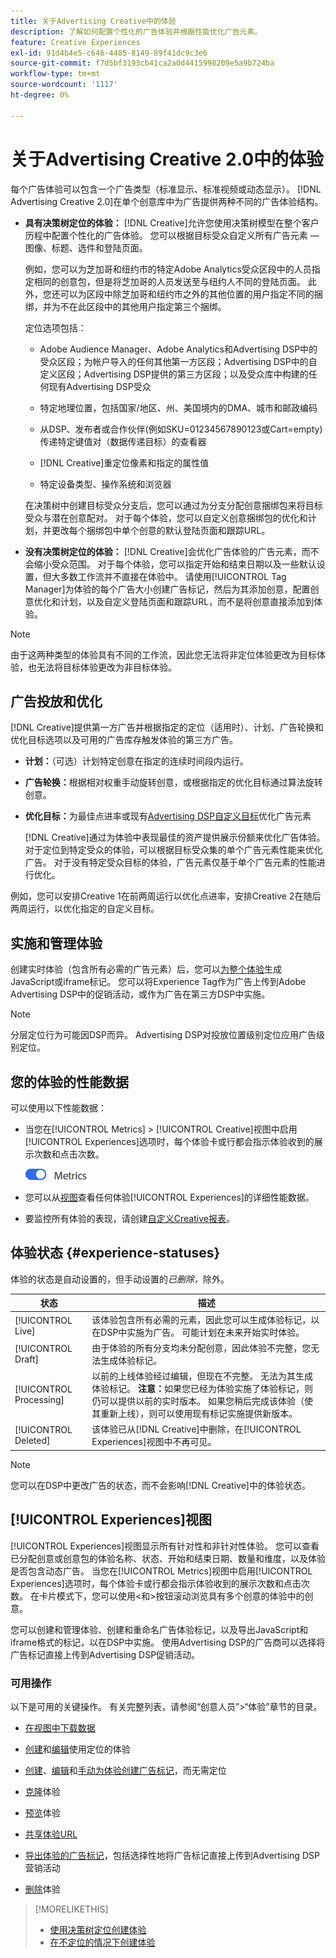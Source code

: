 ```yaml
---
title: 关于Advertising Creative中的体验
description: 了解如何配置个性化的广告体验并根据性能优化广告元素。
feature: Creative Experiences
exl-id: 91d4b4e5-c646-4485-8149-89f41dc9c3e6
source-git-commit: f7d5bf3193cb41ca2a0d4415998209e5a9b724ba
workflow-type: tm+mt
source-wordcount: '1117'
ht-degree: 0%

---
```


# 关于Advertising Creative 2.0中的体验

每个广告体验可以包含一个广告类型（标准显示、标准视频或动态显示）。 [!DNL Advertising Creative 2.0]在单个创意库中为广告提供两种不同的广告体验结构。

* **具有决策树定位的体验：** [!DNL Creative]允许您使用决策树模型在整个客户历程中配置个性化的广告体验。 您可以根据目标受众自定义所有广告元素 — 图像、标题、选件和登陆页面。

  例如，您可以为芝加哥和纽约市的特定Adobe Analytics受众区段中的人员指定相同的创意包，但是将芝加哥的人员发送至与纽约人不同的登陆页面。 此外，您还可以为区段中除芝加哥和纽约市之外的其他位置的用户指定不同的捆绑，并为不在此区段中的其他用户指定第三个捆绑。

  定位选项包括：

   * Adobe Audience Manager、Adobe Analytics和Advertising DSP中的受众区段；为帐户导入的任何其他第一方区段；Advertising DSP中的自定义区段；Advertising DSP提供的第三方区段；以及受众库中构建的任何现有Advertising DSP受众

   * 特定地理位置，包括国家/地区、州、美国境内的DMA、城市和邮政编码

   * 从DSP、发布者或合作伙伴(例如SKU=01234567890123或Cart=empty)传递特定键值对（数据传递目标）的查看器

   * [!DNL Creative]重定位像素和指定的属性值

   * 特定设备类型、操作系统和浏览器

  在决策树中创建目标受众分支后，您可以通过为分支分配创意捆绑包来将目标受众与潜在创意配对。 对于每个体验，您可以自定义创意捆绑包的优化和计划，并更改每个捆绑包中单个创意的默认登陆页面和跟踪URL<!-- later: and any flexible attributes -->。

* **没有决策树定位的体验：** [!DNL Creative]会优化广告体验的广告元素，而不会缩小受众范围。 对于每个体验，您可以指定开始和结束日期以及一些默认设置，但大多数工作流并不直接在体验中。 请使用[!UICONTROL Tag Manager]为体验的每个广告大小创建广告标记，然后为其添加创意，配置创意优化和计划，以及自定义登陆页面和跟踪URL<!-- later: and any flexible attributes -->，而不是将创意直接添加到体验。

>[!NOTE]
>
> 由于这两种类型的体验具有不同的工作流，因此您无法将非定位体验更改为目标体验，也无法将目标体验更改为非目标体验。

## 广告投放和优化

<!-- MORE -->
<!-- When multiple ad variants qualify for an impression -->

[!DNL Creative]提供第一方广告并根据指定的定位（适用时）、计划、广告轮换和优化目标选项以及可用的广告库存触发体验的第三方广告。

* **计划：**（可选）计划特定创意在指定的连续时间段内运行。

* **广告轮换：**&#x200B;根据相对权重手动旋转创意，或根据指定的优化目标通过算法旋转创意。

* **优化目标：**&#x200B;为最佳点进率或现有[Advertising DSP自定义目标](/help/dsp/optimization/custom-goal.md)优化广告元素

  [!DNL Creative]通过为体验中表现最佳的资产提供展示份额来优化广告体验。 对于定位到特定受众的体验，可以根据目标受众集的单个广告元素性能来优化广告。 对于没有特定受众目标的体验，广告元素仅基于单个广告元素的性能进行优化。

例如，您可以安排Creative 1在前两周运行以优化点进率，安排Creative 2在随后两周运行，以优化指定的自定义目标。

## 实施和管理体验

创建实时体验（包含所有必需的广告元素）后，您可以[为整个体验](experience-tag-export.md)生成JavaScript或iframe标记。 您可以将Experience Tag作为广告上传到Adobe Advertising DSP中的促销活动，或作为广告在第三方DSP中实施。

>[!NOTE]
>
>分层定位行为可能因DSP而异。 Advertising DSP对投放位置级别定位应用广告级别定位。

## 您的体验的性能数据

可以使用以下性能数据：

* 当您在[!UICONTROL Metrics] > [!UICONTROL Creative]视图中启用[!UICONTROL Experiences]选项时，每个体验卡或行都会指示体验收到的展示次数和点击次数。

  ![量度选项](/help/creative/assets/metrics-option.png "量度选项")

* 您可以从[视图](experience-performance-details.md)查看任何体验[!UICONTROL Experiences]的详细性能数据。

* 要监控所有体验的表现，请创建[自定义Creative报表](/help/creative/report-custom-creative.md)。

## 体验状态 {#experience-statuses}

体验的状态是自动设置的，但手动设置的&#x200B;*已删除，*&#x200B;除外。

| 状态 | 描述 |
| ------ | ----------- |
| [!UICONTROL Live] | 该体验包含所有必需的元素，因此您可以生成体验标记，以在DSP中实施为广告。 可能计划在未来开始实时体验。 |
| [!UICONTROL Draft] | 由于体验的所有分支均未分配创意，因此体验不完整，您无法生成体验标记。 |
| [!UICONTROL Processing] | 以前的上线体验经过编辑，但现在不完整。 无法为其生成体验标记。 **注意：**&#x200B;如果您已经为体验实施了体验标记，则仍可以提供以前的实时版本。 如果您稍后完成该体验（使其重新上线），则可以使用现有标记实施提供新版本。 |
| [!UICONTROL Deleted] | 该体验已从[!DNL Creative]中删除，在[!UICONTROL Experiences]视图中不再可见。 |

>[!NOTE]
>
>您可以在DSP中更改广告的状态，而不会影响[!DNL Creative]中的体验状态。

## [!UICONTROL Experiences]视图

[!UICONTROL Experiences]视图显示所有针对性和非针对性体验。 您可以查看已分配创意或创意包的体验名称、状态、开始和结束日期、数量和维度，以及体验是否包含动态广告。 当您在[!UICONTROL Metrics]视图中启用[!UICONTROL Experiences]选项时，每个体验卡或行都会指示体验收到的展示次数和点击次数。 在卡片模式下，您可以使用&lt;和>按钮滚动浏览具有多个创意的体验中的创意。

您可以创建和管理体验、创建和重命名广告体验标记，以及导出JavaScript和iframe格式的标记，以在DSP中实施。 使用Advertising DSP的广告商可以选择将广告标记直接上传到Advertising DSP促销活动。

### 可用操作

以下是可用的关键操作。 有关完整列表，请参阅“创意人员”>“体验”章节的目录。

* [在视图中下载数据](experience-download-view.md)

* [创建](/help/creative/experiences/experience-create-targeting.md)和[编辑](/help/creative/experiences/experience-edit-targeting.md)使用定位的体验

* [创建](/help/creative/experiences/experience-create-no-targeting.md)、[编辑](/help/creative/experiences/experience-edit-no-targeting.md)和[手动为体验创建广告标记](/help/creative/experiences/experience-tag-create-manually.md)，而无需定位

* [克隆](experience-clone.md)体验

* [预览](experience-preview.md)体验

* [共享体验URL](experience-share-demo-url.md)

* [导出体验的广告标记](experience-tag-export.md)，包括选择性地将广告标记直接上传到Advertising DSP营销活动

* [删除](experience-delete.md)体验

>[!MORELIKETHIS]
>
>* [使用决策树定位创建体验](experience-create-targeting.md)
>* [在不定位的情况下创建体验](experience-create-no-targeting.md)
